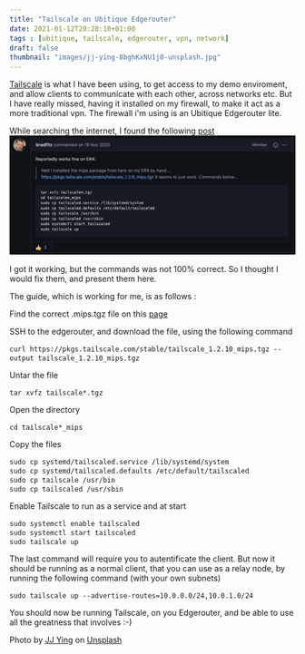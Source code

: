 ```yaml
---
title: "Tailscale on Ubitique Edgerouter"
date: 2021-01-12T20:28:10+01:00
tags : [ubitique, tailscale, edgerouter, vpn, network]
draft: false
thumbnail: "images/jj-ying-8bghKxNU1j0-unsplash.jpg"
---
```

[Tailscale](https://tailscale.com) is what I have been using, to get access to my demo enviroment, and allow clients to communicate with each other, across networks etc.
But I have really missed, having it installed on my firewall, to make it act as a more traditional vpn.
The firewall i'm using is an Ubitique Edgerouter lite.

While searching the internet, I found the following [post](https://github.com/tailscale/tailscale/issues/735)
![post](images/forum.png)

I got it working, but the commands was not 100% correct. So I thought I would fix them, and present them here. 

The guide, which is working for me, is as follows :


Find the correct .mips.tgz file on this [page](https://pkgs.tailscale.com/stable/#static)

SSH to the edgerouter, and download the file, using the following command
```
curl https://pkgs.tailscale.com/stable/tailscale_1.2.10_mips.tgz --output tailscale_1.2.10_mips.tgz
```

Untar the file
```
tar xvfz tailscale*.tgz
```

Open the directory
```
cd tailscale*_mips
```
Copy the files
```
sudo cp systemd/tailscaled.service /lib/systemd/system
sudo cp systemd/tailscaled.defaults /etc/default/tailscaled
sudo cp tailscale /usr/bin
sudo cp tailscaled /usr/sbin
```

Enable Tailscale to run as a service and at start
```
sudo systemctl enable tailscaled
sudo systemctl start tailscaled
sudo tailscale up
```

The last command will require you to autentificate the client. But now it should be running as a normal client, that you can use as a relay node, by running the following command (with your own subnets)

```
sudo tailscale up --advertise-routes=10.0.0.0/24,10.0.1.0/24
```

You should now be running Tailscale, on you Edgerouter, and be able to use all the greatness that involves :-) 

<span>Photo by <a href="https://unsplash.com/@jjying?utm_source=unsplash&amp;utm_medium=referral&amp;utm_content=creditCopyText">JJ Ying</a> on <a href="https://unsplash.com/s/photos/network?utm_source=unsplash&amp;utm_medium=referral&amp;utm_content=creditCopyText">Unsplash</a></span>